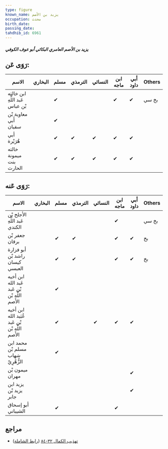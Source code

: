 ```yaml
---
type: figure
known_name: يزيد بن الأصم
occupation: محدث
birth_date:
passing_date:
tahdhib_id: 6961
---
```

##### يزيد بن الأصم العامري البكائي أبو عوف الكوفي

## رَوَى عَن:
| الاسم                           | البخاري | مسلم | الترمذي | النسائي | ابن ماجه | أبي داود | Others |
| ------------------------------- | ------- | ---- | ------- | ------- | -------- | -------- | ------ |
| ابن خالته عَبد اللَّهِ بْن عباس |         | ✔    |         |         | ✔        | ✔        | بخ سي  |
| معاوية بْن أَبي سفيان           |         | ✔    |         |         |          |          |        |
| أبي هُرَيْرة                    |         | ✔    | ✔       | ✔       | ✔        | ✔        |        |
| خالته ميمونة بنت الحارث         |         | ✔    | ✔       | ✔       | ✔        | ✔        |        |
## رَوَى عَنه:
| الاسم                                           | البخاري | مسلم | الترمذي | النسائي | ابن ماجه | أبي داود | Others |
| ----------------------------------------------- | ------- | ---- | ------- | ------- | -------- | -------- | ------ |
| الأجلح بْن عَبد اللَّهِ الكندي                  |         |      |         |         | ✔        |          | بخ سي  |
| جعفر بْن برقان                                  |         | ✔    | ✔       |         | ✔        | ✔        | بخ     |
| أبو فزارة راشد بْن كيسان العبسي                 |         | ✔    | ✔       |         | ✔        | ✔        | بخ     |
| ابن أخيه عَبد الله بْن عَبد اللَّهِ بْن الأصم   |         | ✔    |         |         |          |          |        |
| ابن أخيه عُبَيد الله بْن عَبد اللَّهِ بْن الأصم |         | ✔    |         | ✔       | ✔        | ✔        |        |
| محمد ابن مسلم بْن شهاب الزُّهْرِيّ              |         | ✔    |         |         |          |          |        |
| ميمون بْن مهران                                 |         |      |         |         |          | ✔        |        |
| يزيد ابن يزيد بْن جابر                          |         |      |         |         |          | ✔        |        |
| أبو إسحاق الشيباني                              |         | ✔    |         |         | ✔        |          |        |
## مراجع
- [تهذيب الكمال ٣٢-٨٤](obsidian://open?vault=Tahdhib-al-Kamal&file=Figures/٦٩٦١-يزيد%20بن%20الأصم%20العامري%20البكائي%20أبو%20عوف%20الكوفي) ([رابط الشاملة](https://shamela.ws/book/3722/17198))